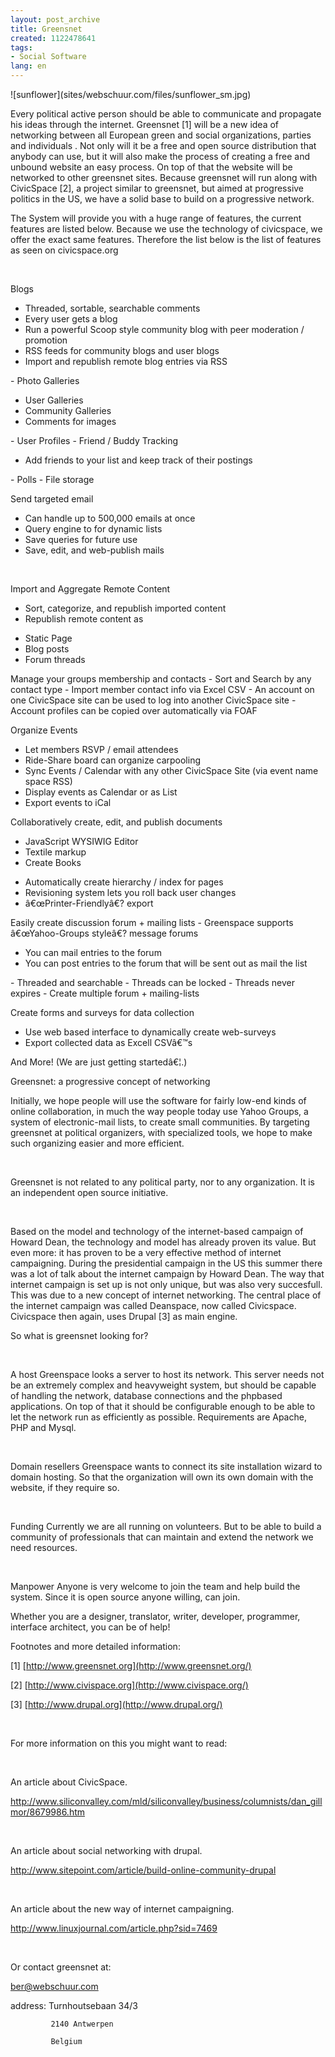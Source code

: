 ```yaml
---
layout: post_archive
title: Greensnet
created: 1122478641
tags:
- Social Software
lang: en
---
```

<?phpif ($_GET['q'] == 'node/201') {  header("HTTP/1.1 301 Moved Permanently");   header("Location: http://greensnet.org");   exit();}?>![sunflower](sites/webschuur.com/files/sunflower_sm.jpg)
Every political active person should be able to communicate and propagate his ideas through the internet. Greensnet [1] will be a new idea of networking between all European green and social organizations, parties and individuals . Not only will it be a free and open source distribution that anybody can use, but it will also make the process of creating  a free and unbound website an easy process. On top of that the website will be networked to other greensnet sites. Because greensnet will run along with CivicSpace [2], a project similar to greensnet, but aimed at progressive politics in the US, we have a solid base to build on a progressive network. 

The System will provide you with a huge range of features, the current features are listed below. Because we use the technology of civicspace, we offer the exact same features. Therefore the list below is the list of features as seen on civicspace.org
<!--break-->
 

Blogs 
<ul><li>Threaded, sortable, searchable comments </li><li>Every user gets a blog </li><li>Run a powerful Scoop style community blog with peer moderation / promotion </li><li>RSS feeds for community blogs and user blogs </li><li>Import and republish remote blog entries via RSS </li></ul>- Photo Galleries 
<ul><li>User Galleries </li><li>Community Galleries </li><li>Comments for images </li></ul>- User Profiles 
- Friend / Buddy Tracking 
<ul><li>Add friends to your list and keep track of their postings </li></ul>- Polls 
- File storage 

Send targeted email
- Can handle up to 500,000 emails at once 
- Query engine to for dynamic lists 
- Save queries for future use 
- Save, edit, and web-publish mails 

 

Import and Aggregate Remote Content
- Sort, categorize, and republish imported content 
- Republish remote content as 
<ul><li>Static Page </li><li>Blog posts </li><li>Forum threads </li></ul>
Manage your groups membership and contacts
- Sort and Search by any contact type 
- Import member contact info via Excel CSV 
- An account on one CivicSpace site can be used to log into another CivicSpace site 
- Account profiles can be copied over automatically via FOAF 

Organize Events
- Let members RSVP / email attendees 
- Ride-Share board can organize carpooling 
- Sync Events / Calendar with any other CivicSpace Site (via event name space RSS) 
- Display events as Calendar or as List 
- Export events to iCal 

Collaboratively create, edit, and publish documents
- JavaScript WYSIWIG Editor 
- Textile markup 
- Create Books 
<ul><li>Automatically create hierarchy / index for pages </li><li>Revisioning system lets you roll back user changes </li><li>â€œPrinter-Friendlyâ€? export </li></ul>
Easily create discussion forum + mailing lists
- Greenspace supports â€œYahoo-Groups styleâ€? message forums 
<ul><li>You can mail entries to the forum </li><li>You can post entries to the forum that will be sent out as mail the list </li></ul>- Threaded and searchable 
- Threads can be locked 
- Threads never expires 
- Create multiple forum + mailing-lists 

Create forms and surveys for data collection
- Use web based interface to dynamically create web-surveys 
- Export collected data as Excell CSVâ€™s 

And More! (We are just getting startedâ€¦.)

Greensnet: a progressive concept of networking

Initially, we hope people will use the software for fairly low-end kinds of online collaboration, in much the way people today use Yahoo Groups, a system of electronic-mail lists, to create small communities. By targeting greensnet at political organizers, with specialized tools, we hope to make such organizing easier and more efficient.

 

Greensnet is not related to any political party, nor to any organization. It is an independent open source initiative.

 

Based on the model and technology of the internet-based campaign of Howard Dean, the technology and model has already proven its value. But even more: it has proven to be a very effective method of internet campaigning.  During the presidential campaign in the US this summer there was a lot of talk about the internet campaign by Howard Dean. The way that internet campaign is set up is not only unique, but was also very succesfull. This was due to a new concept of internet networking. The central place of the internet campaign was called Deanspace, now called Civicspace. Civicspace then again, uses Drupal [3] as main engine.

So what is greensnet looking for?

 

A host Greenspace looks a server to host its network. This server needs not be an extremely complex and heavyweight system, but should be capable of handling the network, database connections and the phpbased applications. On top of that it should be configurable enough to be able to let the network run as efficiently as possible. Requirements are Apache, PHP and Mysql.

 

Domain resellers Greenspace wants to connect its site installation wizard to domain hosting. So that the organization will own its own domain with the website, if they require so.

 

Funding Currently we are all running on volunteers. But to be able to build a community of professionals that can maintain and extend the network we need resources. 

 

Manpower Anyone is very welcome to join the team and help build the system. Since it is open source anyone willing, can join. 

Whether you are a designer, translator, writer, developer, programmer, interface architect, you can be of help!

Footnotes and more detailed information: 

[1] [http://www.greensnet.org](http://www.greensnet.org/)

[2] [http://www.civispace.org](http://www.civispace.org/)

[3] [http://www.drupal.org](http://www.drupal.org/)

 

For more information on this  you might want to read: 

 

An article about CivicSpace.

http://www.siliconvalley.com/mld/siliconvalley/business/columnists/dan_gillmor/8679986.htm

 

An article about social networking with drupal.

http://www.sitepoint.com/article/build-online-community-drupal

 

An article about the new way of internet campaigning.

http://www.linuxjournal.com/article.php?sid=7469

 

Or contact greensnet at:

ber@webschuur.com

address: Turnhoutsebaan 34/3

             2140 Antwerpen

             Belgium

 
